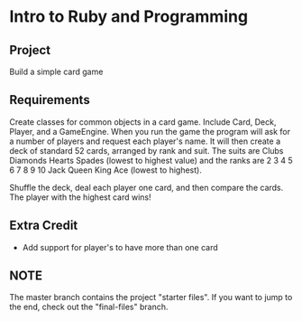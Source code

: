 # Intro to Ruby and Programming

## Project

Build a simple card game

## Requirements

Create classes for common objects in a card game. Include Card, Deck, Player, and a GameEngine. When you run the game
the program will ask for a number of players and request each player's name. It will then create a deck of standard
52 cards, arranged by rank and suit. The suits are Clubs Diamonds Hearts Spades (lowest to highest value) and the ranks
are 2 3 4 5 6 7 8 9 10 Jack Queen King Ace (lowest to highest).

Shuffle the deck, deal each player one card, and then compare the cards. The player with the highest card wins!

## Extra Credit

* Add support for player's to have more than one card

## NOTE

The master branch contains the project "starter files". If you want to
jump to the end, check out the  "final-files" branch.

